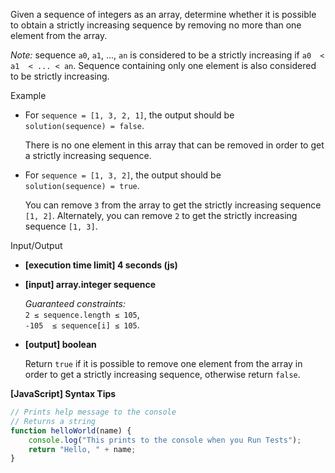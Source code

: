 
Given a sequence of integers as an array, determine whether it is possible to obtain a strictly increasing sequence by removing no more than one element from the array.

_Note:_  sequence  `a0`,  `a1`, ...,  `an`  is considered to be a strictly increasing if  `a0  < a1  < ... < an`. Sequence containing only one element is also considered to be strictly increasing.

Example

-   For  `sequence = [1, 3, 2, 1]`, the output should be  
    `solution(sequence) = false`.
    
    There is no one element in this array that can be removed in order to get a strictly increasing sequence.
    
-   For  `sequence = [1, 3, 2]`, the output should be  
    `solution(sequence) = true`.
    
    You can remove  `3`  from the array to get the strictly increasing sequence  `[1, 2]`. Alternately, you can remove  `2`  to get the strictly increasing sequence  `[1, 3]`.
    

Input/Output

-   **[execution time limit] 4 seconds (js)**
    
-   **[input] array.integer sequence**
    
    _Guaranteed constraints:_  
    `2 ≤ sequence.length ≤ 105`,  
    `-105  ≤ sequence[i] ≤ 105`.
    
-   **[output] boolean**
    
    Return  `true`  if it is possible to remove one element from the array in order to get a strictly increasing sequence, otherwise return  `false`.
    

**[JavaScript] Syntax Tips**

```javascript
// Prints help message to the console
// Returns a string
function helloWorld(name) {
    console.log("This prints to the console when you Run Tests");
    return "Hello, " + name;
}
